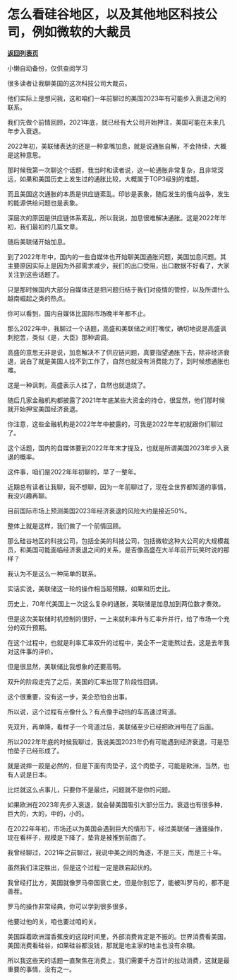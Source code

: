 # 怎么看硅谷地区，以及其他地区科技公司，例如微软的大裁员

[**返回列表页**](/gzh/记忆承载)

小懒自动备份，仅供查阅学习

很多读者让我聊美国的这次科技公司大裁员。  

他们实际上是想问我，这和咱们一年前聊过的美国2023年有可能步入衰退之间的联系。

我们先做个前情回顾，2021年底，就已经有大公司开始押注，美国可能在未来几年步入衰退。  

2022年初，美联储表达的还是一种拿嘴加息，就是说通胀自解，不会持续，大概是这种意思。  

那时候我第一次聊这个话题，我当时和读者说，这一轮通胀非常复杂，且非常深远，如果和美国历史上发生过的通胀比较，大概属于TOP3级别的难题。  

而且美国这次通胀的本质是供应链紊乱。印钞是表象，随后发生的俄乌战争，发生的能源供给问题也是表象。  

深层次的原因是供应链体系紊乱，所以我说，加息很难解决通胀。这是2022年年初，我们最初的几篇文章。

随后美联储开始加息。

到了2022年年中，国内的一些自媒体也开始聊美国通胀问题，美国加息问题。其主要原因实际上是因为外部需求减少，我们的出口受阻，出口数据不好看了，大家关注到这些话题了。  

只是那时候国内大部分自媒体还是把问题归结于我们对疫情的管控，以及所谓什么越南崛起之类的热点。  

你可以看到，国内自媒体比国际市场晚半年都不止。

那么2022年中，我聊过一个话题，高盛和美联储之间打嘴仗，确切地说是高盛讽刺挖苦，类似《是，大臣》那种调调。

高盛的意思无非是说，加息解决不了供应链问题，真要指望通胀下去，除非经济衰退，说白了就是美国人找不到工作了，自然也就没有消费能力了，到时候想通胀也难。

这是一种讽刺，高盛表示人挂了，自然也就退烧了。  

随后几家金融机构都披露了2021年年底某些大资金的持仓，很显然，他们那时候就开始押宝美国经济衰退。  

你注意，这些金融机构是2022年年中披露的，可我是2022年年初就跟你们聊过了。  

这个话题，国内的自媒体要到2022年年末才提及，也就是所谓美国2023年步入衰退的概率。  

这件事，咱们是2022年年初聊的，早了一整年。

近期总有读者让我聊，我不想聊，因为一年前聊过了，现在全世界都知道的事情，我没兴趣再聊。  

目前国际市场上预测美国2023年经济衰退的风险大约是接近50%。  

整体上就是这样，我们做了一个前情回顾。  

那么硅谷地区的科技公司，包括全美的科技公司，包括微软这种大公司的大规模裁员，和美国可能面临经济衰退之间的关系，是否像高盛在大半年前开玩笑时说的那样？  

我认为不是这么一种简单的联系。

实话实说，美联储这一轮的操作相当超预期，如果和历史比。

历史上，70年代美国上一次这么复杂的通胀，美联储是加息加到两位数才奏效。

但是这次美联储时机控制的很好，一上来就利率升与汇率升并行，给了市场一个充分的双升预期。

在这个过程中，也就是利率汇率双升的过程中，美企不一定能熬过去，这是去年我对这件事的评价。  

但是很显然，美联储比我想象的还要高明。

双升的阶段走完了之后，美国的汇率出现了阶段性回调。  

这个很重要，没有这一步，美企恐怕会出事。  

所以说，这个过程有点像什么？有点像手动挡的车高速过弯道。  

先双升，再单降，看样子一个弯道过后，美联储至少已经把欧洲甩在了后面。

所以2022年年底的时候我聊过，我说美国2023年仍有可能遇到经济衰退，可是恐怕垫子已经形成了。  

就是说摔一跤是必然的，但是下面有肉垫子，这个肉垫子，可能是欧洲，当然，也有人说是日本。

比烂就这么点事儿，只要你不是最烂，问题就不是你的问题。  

如果欧洲在2023年先步入衰退，就会替美国吸引大部分压力。衰退也有很多种，巨大的，大的，中的，小的。  

在2022年年初，市场还以为美国会遇到巨大的情形下，经过美联储一通骚操作，现在看样子，规模是下降了，垫背是被推到前面了。  

我曾经聊过，2021年之前聊过，我说中美之间的角逐，不是三天，而是三十年。  

虽然我们注定胜出，但是这个过程一定是跌宕起伏的。  

我曾经打比方，美国就像罗马帝国衰亡史，但是你别忘了，能被叫罗马的，都不是善茬。

罗马的操作非常经典，你可以学到很多很多。  

他要过他的关，咱也要过咱的关。  

美国踩着欧洲溜香蕉皮的这段时间里，外部消费肯定是不振的。世界消费看美国，美国消费看硅谷，如果硅谷都没钱，那就是地主家的地主也没有余粮。  

所以我这些天的话题一直聚焦在消费上，我们需要千方百计的拉动消费，这就是最重要的事情，没有之一。

